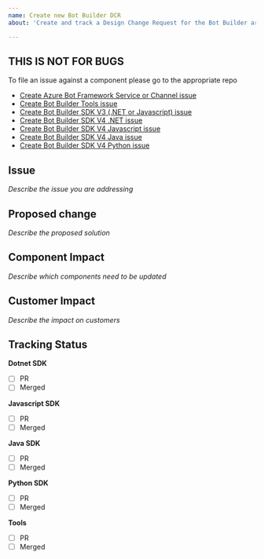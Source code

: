 ```yaml
---
name: Create new Bot Builder DCR
about: 'Create and track a Design Change Request for the Bot Builder architecture '

---
```


## THIS IS NOT FOR BUGS 
To file an issue against a component please go to the appropriate repo
* [Create Azure Bot Framework Service or Channel issue](https://github.com/Microsoft/botframework-services/issues/new/choose)
* [Create Bot Builder Tools issue](https://github.com/Microsoft/botbuilder-tools/issues/new/choose)
* [Create Bot Builder SDK V3 (.NET or Javascript) issue](https://github.com/Microsoft/botbuilder-V3/issues/new/choose)
* [Create Bot Builder SDK V4 .NET issue](https://github.com/Microsoft/botbuilder-dotnet/issues/new/choose)
* [Create Bot Builder SDK V4 Javascript issue](https://github.com/Microsoft/botbuilder-js/issues/new/choose)
* [Create Bot Builder SDK V4 Java issue](https://github.com/Microsoft/botbuilder-java/issues/new/choose)
* [Create Bot Builder SDK V4 Python issue](https://github.com/Microsoft/botbuilder-python/issues/new/choose)

## Issue
*Describe the issue you are addressing*

## Proposed change
*Describe the proposed solution*

## Component Impact 
*Describe which components need to be updated*

## Customer Impact 
*Describe the impact on customers*

## Tracking Status
**Dotnet SDK**
- [ ] PR
- [ ] Merged

**Javascript SDK**
- [ ] PR
- [ ] Merged

**Java SDK**
- [ ] PR
- [ ] Merged

**Python SDK**
- [ ] PR
- [ ] Merged

**Tools**
- [ ] PR
- [ ] Merged
